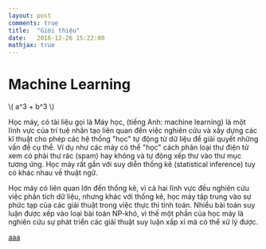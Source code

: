 ```yaml
---
layout: post
comments: true
title:  "Giới thiệu"
date:   2016-12-26 15:22:00
mathjax: true
---
```


# Machine Learning


\\( a^3 + b^3  \\)

Học máy, có tài liệu gọi là Máy học, (tiếng Anh: machine learning) là một lĩnh vực của trí tuệ nhân tạo liên quan đến việc nghiên cứu và xây dựng các kĩ thuật cho phép các hệ thống "học" tự động từ dữ liệu để giải quyết những vấn đề cụ thể. Ví dụ như các máy có thể "học" cách phân loại thư điện tử xem có phải thư rác (spam) hay không và tự động xếp thư vào thư mục tương ứng. Học máy rất gần với suy diễn thống kê (statistical inference) tuy có khác nhau về thuật ngữ.

Học máy có liên quan lớn đến thống kê, vì cả hai lĩnh vực đều nghiên cứu việc phân tích dữ liệu, nhưng khác với thống kê, học máy tập trung vào sự phức tạp của các giải thuật trong việc thực thi tính toán. Nhiều bài toán suy luận được xếp vào loại bài toán NP-khó, vì thế một phần của học máy là nghiên cứu sự phát triển các giải thuật suy luận xấp xỉ mà có thể xử lý được.

[aaa](http://google.com)
